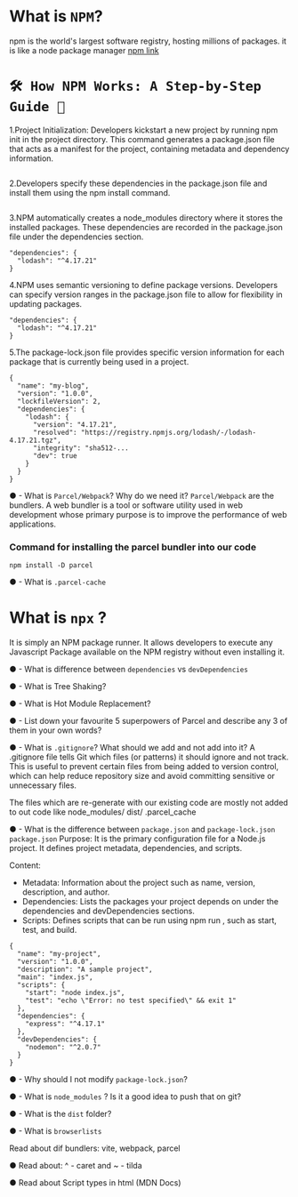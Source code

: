 # What is `NPM`?
npm is the world's largest software registry, hosting millions of packages. it is like a node package manager  [npm link](https://www.npmjs.com/)

# ``` 🛠️ How NPM Works: A Step-by-Step Guide 🚀 ```

1.Project Initialization: Developers kickstart a new project by running npm init in the project directory. This command generates a package.json file that acts as a manifest for the project, containing metadata and dependency information.

``` npm init 
```

2.Developers specify these dependencies in the package.json file and install them using the npm install command.

``` npm install lodash 
```
3.NPM automatically creates a node_modules directory where it stores the installed packages. These dependencies are recorded in the package.json file under the dependencies section.

```
"dependencies": {
  "lodash": "^4.17.21"
}
```
4.NPM uses semantic versioning to define package versions. Developers can specify version ranges in the package.json file to allow for flexibility in updating packages.

```
"dependencies": {
  "lodash": "^4.17.21"
}

```
5.The package-lock.json file provides specific version information for each package that is currently being used in a project.

```
{
  "name": "my-blog",
  "version": "1.0.0",
  "lockfileVersion": 2,
  "dependencies": {
    "lodash": {
      "version": "4.17.21",
      "resolved": "https://registry.npmjs.org/lodash/-/lodash-4.17.21.tgz",
      "integrity": "sha512-...
      "dev": true
    }
  }
}
```

● - What is `Parcel/Webpack`? Why do we need it?
`Parcel/Webpack` are the bundlers.
A web bundler is a tool or software utility used in web development whose primary purpose is to improve the performance of web applications.

### Command for installing the parcel bundler into our code
```
npm install -D parcel
```

● - What is `.parcel-cache`

# What is `npx` ?
 
It is simply an NPM package runner. It allows developers to execute any Javascript Package available on the NPM registry without even installing it. 

● - What is difference between `dependencies` vs `devDependencies`

● - What is Tree Shaking?

● - What is Hot Module Replacement?

● - List down your favourite 5 superpowers of Parcel and describe any 3 of them in your own words?

● - What is `.gitignore`? What should we add and not add into it?
A .gitignore file tells Git which files (or patterns) it should ignore and not track. This is useful to prevent certain files from being added to version control, which can help reduce repository size and avoid committing sensitive or unnecessary files.

The files which are re-generate with our existing code are mostly not added to out code like 
node_modules/ 
dist/
.parcel_cache


● - What is the difference between `package.json` and `package-lock.json`
`package.json`
Purpose: It is the primary configuration file for a Node.js project. It defines project metadata, dependencies, and scripts.

Content:
* Metadata: Information about the project such as name, version, description, and author.
* Dependencies: Lists the packages your project depends on under the dependencies and devDependencies sections.
* Scripts: Defines scripts that can be run using npm run <script-name>, such as start, test, and build.
```
{
  "name": "my-project",
  "version": "1.0.0",
  "description": "A sample project",
  "main": "index.js",
  "scripts": {
    "start": "node index.js",
    "test": "echo \"Error: no test specified\" && exit 1"
  },
  "dependencies": {
    "express": "^4.17.1"
  },
  "devDependencies": {
    "nodemon": "^2.0.7"
  }
}

```

● - Why should I not modify `package-lock.json`?

● - What is `node_modules` ? Is it a good idea to push that on git?

● - What is the `dist` folder?

● - What is `browserlists`

Read about dif bundlers: vite, webpack, parcel

● Read about: ^ - caret and ~ - tilda

● Read about Script types in html (MDN Docs)


